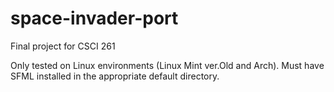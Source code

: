# space-invader-port
Final project for CSCI 261

Only tested on Linux environments (Linux Mint ver.Old and Arch). 
Must have SFML installed in the appropriate default directory.
